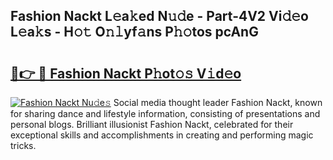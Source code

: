 ## Fashion Nackt L𝚎a𝚔ed N𝚞𝚍e - Part-4V2 Vi𝚍𝚎o L𝚎a𝚔s - H𝚘𝚝 O𝚗𝚕yf𝚊ns P𝚑𝚘tos pcAnG

# <h2><a href="http://kfen316.oniu.top/?m=Fashion+Nackt">🔗👉 🔴 Fashion Nackt P𝚑ot𝚘𝚜 V𝚒d𝚎o</a></h2>

[![Fashion Nackt Nu𝚍e𝚜](https://i.imgur.com/0qMVB7G.gif)](http://kfen316.oniu.top/?m=Fashion+Nackt)
Social media thought leader Fashion Nackt, known for sharing dance and lifestyle information, consisting of presentations and personal blogs. Brilliant illusionist Fashion Nackt, celebrated for their exceptional skills and accomplishments in creating and performing magic tricks.  
